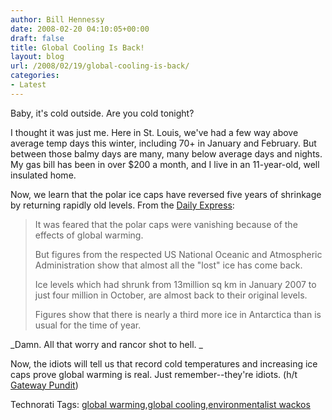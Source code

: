 ```yaml
---
author: Bill Hennessy
date: 2008-02-20 04:10:05+00:00
draft: false
title: Global Cooling Is Back!
layout: blog
url: /2008/02/19/global-cooling-is-back/
categories:
- Latest
---
```


Baby, it's cold outside. Are you cold tonight?

 

I thought it was just me. Here in St. Louis, we've had a few way above average temp days this winter, including 70+ in January and February. But between those balmy days are many, many below average days and nights. My gas bill has been in over $200 a month, and I live in an 11-year-old, well insulated home.

 

Now, we learn that the polar ice caps have reversed five years of shrinkage by returning rapidly old levels. From the [Daily Express](https://www.express.co.uk/posts/view/35266/Global-warming-It-s-the-coldest-winter-in-decades):

 

>   
> 
> It was feared that the polar caps were vanishing because of the effects of global warming.
> 
>    
> 
> But figures from the respected US National Oceanic and Atmospheric Administration show that almost all the "lost" ice has come back.
> 
>    
> 
> Ice levels which had shrunk from 13million sq km in January 2007 to just four million in October, are almost back to their original levels.
> 
>    
> 
> Figures show that there is nearly a third more ice in Antarctica than is usual for the time of year.
> 
> 

 

_Damn. All that worry and rancor shot to hell. _

 

Now, the idiots will tell us that record cold temperatures and increasing ice caps prove global warming is real. Just remember--they're idiots. (h/t [Gateway Pundit](https://us.lrd.yahoo.com/_ylc=X3oDMTI4bHZmN2E1BFJfYWlkAwRSX2RtbgNibG9nc3BvdC5jb20EUl9maWQDNzhmNmJkNTE2OWYxZmM3OWQ3ZTMzMjA3MzkyOTM4YzgEUl9sdHADMQ--/SIG=12lt9rde7/**http%3A//gatewaypundit.blogspot.com/2008/02/brrrr-northern-hemisphere-suffers.html))

 

Technorati Tags: [global warming](https://technorati.com/tags/global%20warming),[global cooling](https://technorati.com/tags/global%20cooling),[environmentalist wackos](https://technorati.com/tags/environmentalist%20wackos)
